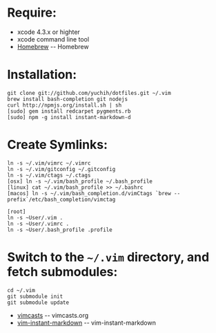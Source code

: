 # Require:
* xcode 4.3.x or highter
* xcode command line tool
* [Homebrew](http://mxcl.github.com/homebrew/) -- Homebrew

# Installation:
    git clone git://github.com/yuchih/dotfiles.git ~/.vim
    brew install bash-completion git nodejs
    curl http://npmjs.org/install.sh | sh
    [sudo] gem install redcarpet pygments.rb
    [sudo] npm -g install instant-markdown-d

# Create Symlinks:

    ln -s ~/.vim/vimrc ~/.vimrc
    ln -s ~/.vim/gitconfig ~/.gitconfig
    ln -s ~/.vim/ctags ~/.ctags
    [osx] ln -s ~/.vim/bash_profile ~/.bash_profile
    [linux] cat ~/.vim/bash_profile >> ~/.bashrc
    [macos] ln -s ~/.vim/bash_completion.d/vimCtags `brew --prefix`/etc/bash_completion/vimctag

    [root]
    ln -s ~User/.vim .
    ln -s ~User/.vimrc .
    ln -s ~User/.bash_profile .profile

# Switch to the `~/.vim` directory, and fetch submodules:

    cd ~/.vim
    git submodule init
    git submodule update

* [vimcasts](http://vimcasts.org/episodes/synchronizing-plugins-with-git-submodules-and-pathogen/) -- vimcasts.org
* [vim-instant-markdown](https://github.com/suan/vim-instant-markdown.git) -- vim-instant-markdown
